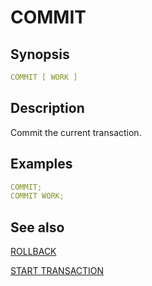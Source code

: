 # COMMIT

## Synopsis

```yaml
COMMIT [ WORK ]
```

## Description

Commit the current transaction.

## Examples

```yaml
COMMIT;
COMMIT WORK;
```

## See also

[ROLLBACK](./rollback.md) 

[START TRANSACTION](./start_transaction.md)